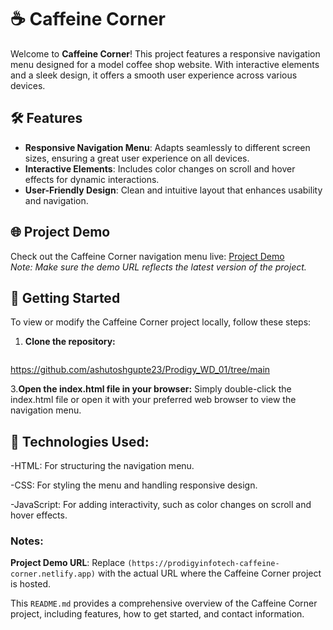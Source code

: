 # ☕ Caffeine Corner

Welcome to **Caffeine Corner**! This project features a responsive navigation menu designed for a model coffee shop website. With interactive elements and a sleek design, it offers a smooth user experience across various devices.

## 🛠️ Features

- **Responsive Navigation Menu**: Adapts seamlessly to different screen sizes, ensuring a great user experience on all devices.
- **Interactive Elements**: Includes color changes on scroll and hover effects for dynamic interactions.
- **User-Friendly Design**: Clean and intuitive layout that enhances usability and navigation.

## 🌐 Project Demo

Check out the Caffeine Corner navigation menu live: [Project Demo](https://github.com/ashutoshgupte23/Prodigy_WD_01/tree/main)  
*Note: Make sure the demo URL reflects the latest version of the project.*

## 🚀 Getting Started

To view or modify the Caffeine Corner project locally, follow these steps:

1. **Clone the repository:**
   ```bash
  https://github.com/ashutoshgupte23/Prodigy_WD_01/tree/main


      
3.**Open the index.html file in your browser:**
Simply double-click the index.html file or open it with your preferred web browser to view the navigation menu.


## 🔧 Technologies Used:
   -HTML: For structuring the navigation menu.
   
   -CSS: For styling the menu and handling responsive design.
   
   -JavaScript: For adding interactivity, such as color changes on scroll and hover effects.
   




### Notes:

 **Project Demo URL**: Replace `(https://prodigyinfotech-caffeine-corner.netlify.app)` with the actual URL where the Caffeine Corner project is hosted.

This `README.md` provides a comprehensive overview of the Caffeine Corner project, including features, how to get started, and contact information.
